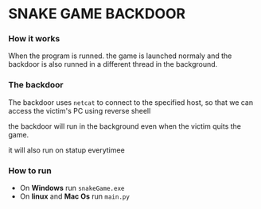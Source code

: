 # SNAKE GAME BACKDOOR

### How it works

When the program is runned. the game is launched normaly and the backdoor is also runned in a different thread in the background.

### The backdoor

The backdoor uses `netcat` to connect to the specified host, so that we can access the victim's PC using reverse sheell

the backdoor will run in the background even when the victim quits the game.

it will also run on statup everytimee

### How to run

* On **Windows** run `snakeGame.exe`
* On **linux** and **Mac Os** run `main.py`
